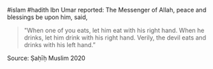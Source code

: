 #islam #hadith 
Ibn Umar reported: The Messenger of Allah, peace and blessings be upon him, said,

>"When one of you eats, let him eat with his right hand. When he drinks, let him drink with his right hand. Verily, the devil eats and drinks with his left hand.”

Source: Ṣaḥīḥ Muslim 2020